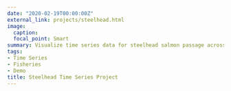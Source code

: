 ```yaml
---
date: "2020-02-19T00:00:00Z"
external_link: projects/steelhead.html
image:
  caption: 
  focal_point: Smart
summary: Visualize time series data for steelhead salmon passage across the Bonneville Dam (Oregon) from 1940 - 2019.
tags:
- Time Series
- Fisheries
- Demo
title: Steelhead Time Series Project
---
```

